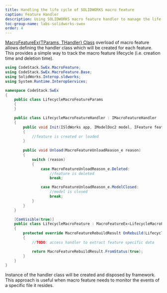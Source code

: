 ```yaml
---
title: Handling the life cycle of SOLIDWORKS macro feature
caption: Feature Handler
description: Using SOLIDWORKS macro feature handler to manage the life cycle of the macro feature in SwEx.MacroFeature framework
toc-group-name: labs-solidworks-swex
order: 4
---
```

[MacroFeatureEx{TParams, THandler} Class](https://docs.codestack.net/swex/macro-feature/html/T_CodeStack_SwEx_MacroFeature_MacroFeatureEx_2.htm) overload of macro feature allows defining the handler class which will be created for each feature. This provides a simple way to track the macro feature lifecycle (i.e. creation time and deletion time).

~~~ cs
using CodeStack.SwEx.MacroFeature;
using CodeStack.SwEx.MacroFeature.Base;
using SolidWorks.Interop.sldworks;
using System.Runtime.InteropServices;

namespace CodeStack.SwEx
{
    public class LifecycleMacroFeatureParams
    {
    }

    public class LifecycleMacroFeatureHandler : IMacroFeatureHandler
    {
        public void Init(ISldWorks app, IModelDoc2 model, IFeature feat)
        {
            //feature is created or loaded
        }
        
        public void Unload(MacroFeatureUnloadReason_e reason)
        {
            switch (reason)
            {
                case MacroFeatureUnloadReason_e.Deleted:
                    //feature is deleted
                    break;

                case MacroFeatureUnloadReason_e.ModelClosed:
                    //model is closed
                    break;
            }
        }
    }

    [ComVisible(true)]
    public class LifecycleMacroFeature : MacroFeatureEx<LifecycleMacroFeatureParams, LifecycleMacroFeatureHandler>
    {
        protected override MacroFeatureRebuildResult OnRebuild(LifecycleMacroFeatureHandler handler, LifecycleMacroFeatureParams parameters)
        {
            //TODO: access handler to extract feature specific data

            return MacroFeatureRebuildResult.FromStatus(true);
        }
    }
}

~~~



Instance of the handler class will be created and disposed by framework. This approach is useful when macro feature needs to monitor the events of a specific file it resides.